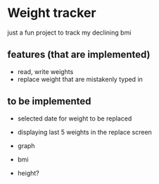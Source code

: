 # Weight tracker
just a fun project to track my declining bmi

## features (that are implemented)
- read, write weights
- replace weight that are mistakenly typed in

## to be implemented
- selected date for weight to be replaced
- displaying last 5 weights in the replace screen

- graph
- bmi
- height?
